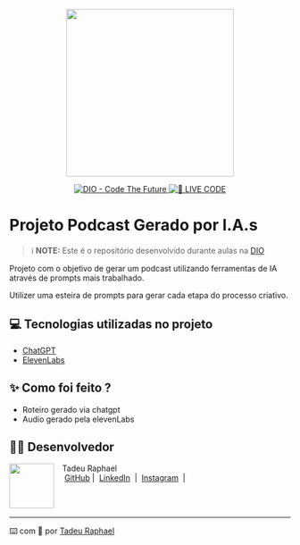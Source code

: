 <p align="center">
<img 
    src="./assets/cover.png"
    width="300"
/>
</p>

<p align="center">
<a href="https://dio.me/">
    <img 
        src="https://img.shields.io/badge/DIO-Code_The_Future-28DA77?logo=youtube" 
        alt="DIO - Code The Future">
</a>
<a href="https://dio.me/">
<img 
    src="https://img.shields.io/badge/🔴_LIVE_CODE-FF5E72" 
    alt="🔴 LIVE CODE">
</a>
</p>

# Projeto Podcast Gerado por I.A.s


 > ℹ️ **NOTE:** Este é o repositório desenvolvido durante aulas na [DIO](https://dio.me)

Projeto com o objetivo de gerar um podcast utilizando ferramentas de IA através de prompts mais trabalhado.

Utilizer uma esteira de prompts para gerar cada etapa do processo criativo.

## 💻 Tecnologias utilizadas no projeto

- [ChatGPT](https://chat.openai.com/) 
- [ElevenLabs](https://beta.elevenlabs.io/)

## ✨ Como foi feito ?

- Roteiro gerado via chatgpt
- Audio gerado pela elevenLabs


## 👨‍💻 Desenvolvedor

<p>
    <img 
      align=left 
      margin=10 
      width=80 
      src="https://avatars.githubusercontent.com/u/42009335?s=96&v=4"
    />
    <p>&nbsp&nbsp Tadeu Raphael<br>
    &nbsp&nbsp&nbsp
    <a href="https://github.com/Tadeu-Raphael">
    GitHub</a>&nbsp;|&nbsp;
    <a href="https://www.linkedin.com/in/tadeu-raphael/">LinkedIn</a>
&nbsp;|&nbsp;
    <a href="https://www.instagram.com/tadeu.raphael99/">
    Instagram</a>
&nbsp;|&nbsp;</p>
</p>
<br/><br/>
<p>

---

⌨️ com 💜 por [Tadeu Raphael](https://github.com/Tadeu-Raphael)